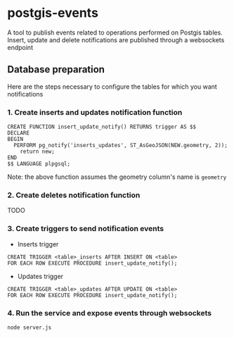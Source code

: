 # postgis-events

A tool to publish events related to operations performed on Postgis tables.
Insert, update and delete notifications are published through a websockets endpoint

## Database preparation

Here are the steps necessary to configure the tables for which you want notifications

### 1. Create inserts and updates notification function

```
CREATE FUNCTION insert_update_notify() RETURNS trigger AS $$
DECLARE
BEGIN
  PERFORM pg_notify('inserts_updates', ST_AsGeoJSON(NEW.geometry, 2));
	return new;
END
$$ LANGUAGE plpgsql;
```

Note: the above function assumes the geometry column's name is `geometry`

### 2. Create deletes notification function

TODO

### 3. Create triggers to send notification events

* Inserts trigger

```
CREATE TRIGGER <table>_inserts AFTER INSERT ON <table>
FOR EACH ROW EXECUTE PROCEDURE insert_update_notify();
```

* Updates trigger

```
CREATE TRIGGER <table>_updates AFTER UPDATE ON <table>
FOR EACH ROW EXECUTE PROCEDURE insert_update_notify();
```

### 4. Run the service and expose events through websockets

`node server.js`

